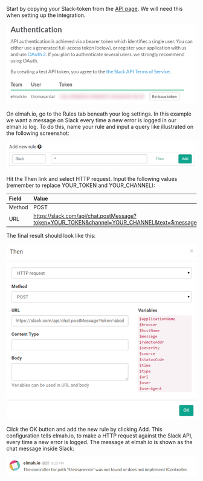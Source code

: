 Start by copying your Slack-token from the [API page](https://api.slack.com/web). We will need this when setting up the integration.

![Slack Authentication Page](images/slack_authentication_page.png)

On elmah.io, go to the Rules tab beneath your log settings. In this example we want a message on Slack every time a new error is logged in our elmah.io log. To do this, name your rule and input a query like illustrated on the following screenshot:

![Add HTTP Rule](images/add_new_slack_rule.png)

Hit the Then link and select HTTP request. Input the following values (remember to replace YOUR_TOKEN and YOUR_CHANNEL):

| Field | Value |
| :--- | :--- |
| Method | POST |
| URL | https://slack.com/api/chat.postMessage?token=YOUR_TOKEN&channel=YOUR_CHANNEL&text=$message&username=elmah.io |


The final result should look like this:

![HTTP Rule Dialog](images/send_http_request_to_slack.png)

Click the OK button and add the new rule by clicking Add. This configuration tells elmah.io, to make a HTTP request against the Slack API, every time a new error is logged. The message at elmah.io is shown as the chat message inside Slack:

![Error on Slack](images/elmah_io_error_on_slack.png)

